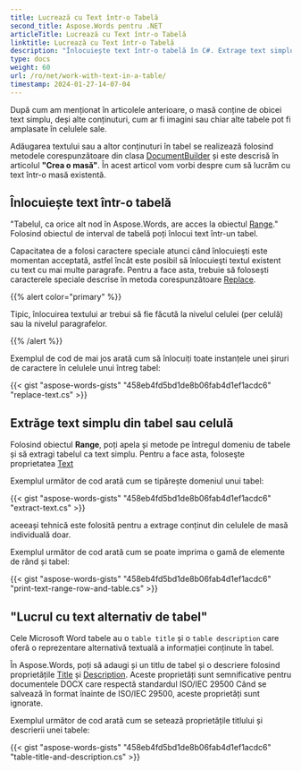 ```yaml
---
title: Lucrează cu Text într-o Tabelă
second_title: Aspose.Words pentru .NET
articleTitle: Lucrează cu Text într-o Tabelă
linktitle: Lucrează cu Text într-o Tabelă
description: "Înlocuiește text într-o tabelă în C#. Extrage text simplu din tabel sau celulă folosind C#."
type: docs
weight: 60
url: /ro/net/work-with-text-in-a-table/
timestamp: 2024-01-27-14-07-04
---
```


După cum am menționat în articolele anterioare, o masă conține de obicei text simplu, deși alte conținuturi, cum ar fi imagini sau chiar alte tabele pot fi amplasate în celulele sale.

Adăugarea textului sau a altor conținuturi în tabel se realizează folosind metodele corespunzătoare din clasa [DocumentBuilder](https://reference.aspose.com/words/net/aspose.words/documentbuilder/) și este descrisă în articolul **"Crea o masă"**. În acest articol vom vorbi despre cum să lucrăm cu text într-o masă existentă.

## Înlocuiește text într-o tabelă

"Tabelul, ca orice alt nod în Aspose.Words, are acces la obiectul [Range](https://reference.aspose.com/words/net/aspose.words/range/)." Folosind obiectul de interval de tabelă poți înlocui text într-un tabel.

Capacitatea de a folosi caractere speciale atunci când înlocuieşti este momentan acceptată, astfel încât este posibil să înlocuieşti textul existent cu text cu mai multe paragrafe. Pentru a face asta, trebuie să folosești caracterele speciale descrise în metoda corespunzătoare [Replace](https://reference.aspose.com/words/net/aspose.words/range/replace/).

{{% alert color="primary" %}}

Tipic, înlocuirea textului ar trebui să fie făcută la nivelul celulei (per celulă) sau la nivelul paragrafelor.

{{% /alert %}}

Exemplul de cod de mai jos arată cum să înlocuiți toate instanțele unei șiruri de caractere în celulele unui întreg tabel:

{{< gist "aspose-words-gists" "458eb4fd5bd1de8b06fab4d1ef1acdc6" "replace-text.cs" >}}

## Extrăge text simplu din tabel sau celulă

Folosind obiectul **Range**, poți apela și metode pe întregul domeniu de tabele și să extragi tabelul ca text simplu. Pentru a face asta, foloseşte proprietatea [Text](https://reference.aspose.com/words/net/aspose.words/range/text/)

Exemplul următor de cod arată cum se tipărește domeniul unui tabel:

{{< gist "aspose-words-gists" "458eb4fd5bd1de8b06fab4d1ef1acdc6" "extract-text.cs" >}}

aceeași tehnică este folosită pentru a extrage conținut din celulele de masă individuală doar.

Exemplul următor de cod arată cum se poate imprima o gamă de elemente de rând și tabel:

{{< gist "aspose-words-gists" "458eb4fd5bd1de8b06fab4d1ef1acdc6" "print-text-range-row-and-table.cs" >}}

## "Lucrul cu text alternativ de tabel"

Cele Microsoft Word tabele au o `table title` și o `table description` care oferă o reprezentare alternativă textuală a informației conținute în tabel.

În Aspose.Words, poți să adaugi și un titlu de tabel și o descriere folosind proprietățile [Title](https://reference.aspose.com/words/net/aspose.words.tables/table/title/) și [Description](https://reference.aspose.com/words/net/aspose.words.tables/table/description/). Aceste proprietăți sunt semnificative pentru documentele DOCX care respectă standardul ISO/IEC 29500 Când se salvează în format înainte de ISO/IEC 29500, aceste proprietăți sunt ignorate.

Exemplul următor de cod arată cum se setează proprietățile titlului și descrierii unei tabele:

{{< gist "aspose-words-gists" "458eb4fd5bd1de8b06fab4d1ef1acdc6" "table-title-and-description.cs" >}}
